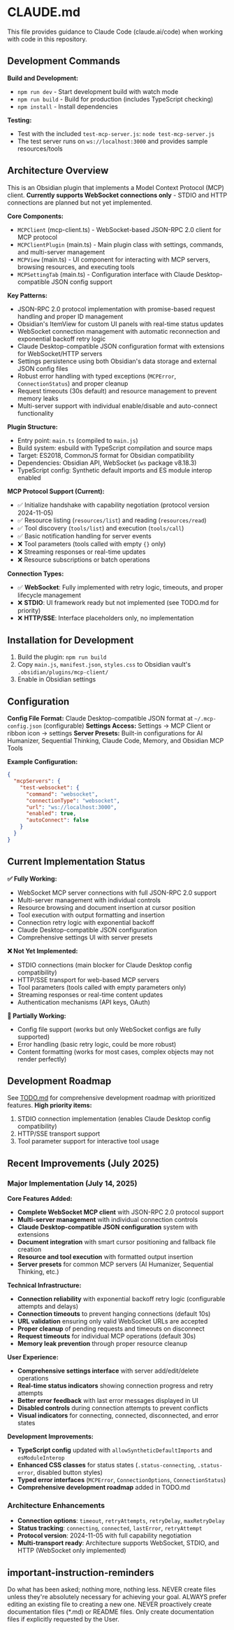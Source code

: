 # CLAUDE.md

This file provides guidance to Claude Code (claude.ai/code) when working with code in this repository.

## Development Commands

**Build and Development:**

- `npm run dev` - Start development build with watch mode
- `npm run build` - Build for production (includes TypeScript checking)
- `npm install` - Install dependencies

**Testing:**

- Test with the included `test-mcp-server.js`: `node test-mcp-server.js`
- The test server runs on `ws://localhost:3000` and provides sample resources/tools

## Architecture Overview

This is an Obsidian plugin that implements a Model Context Protocol (MCP) client. **Currently supports WebSocket connections only** - STDIO and HTTP connections are planned but not yet implemented.

**Core Components:**

- `MCPClient` (mcp-client.ts) - WebSocket-based JSON-RPC 2.0 client for MCP protocol
- `MCPClientPlugin` (main.ts) - Main plugin class with settings, commands, and multi-server management
- `MCPView` (main.ts) - UI component for interacting with MCP servers, browsing resources, and executing tools
- `MCPSettingTab` (main.ts) - Configuration interface with Claude Desktop-compatible JSON config support

**Key Patterns:**

- JSON-RPC 2.0 protocol implementation with promise-based request handling and proper ID management
- Obsidian's ItemView for custom UI panels with real-time status updates
- WebSocket connection management with automatic reconnection and exponential backoff retry logic
- Claude Desktop-compatible JSON configuration format with extensions for WebSocket/HTTP servers
- Settings persistence using both Obsidian's data storage and external JSON config files
- Robust error handling with typed exceptions (`MCPError`, `ConnectionStatus`) and proper cleanup
- Request timeouts (30s default) and resource management to prevent memory leaks
- Multi-server support with individual enable/disable and auto-connect functionality

**Plugin Structure:**

- Entry point: `main.ts` (compiled to `main.js`)
- Build system: esbuild with TypeScript compilation and source maps
- Target: ES2018, CommonJS format for Obsidian compatibility
- Dependencies: Obsidian API, WebSocket (`ws` package v8.18.3)
- TypeScript config: Synthetic default imports and ES module interop enabled

**MCP Protocol Support (Current):**

- ✅ Initialize handshake with capability negotiation (protocol version 2024-11-05)
- ✅ Resource listing (`resources/list`) and reading (`resources/read`)
- ✅ Tool discovery (`tools/list`) and execution (`tools/call`)
- ✅ Basic notification handling for server events
- ❌ Tool parameters (tools called with empty `{}` only)
- ❌ Streaming responses or real-time updates
- ❌ Resource subscriptions or batch operations

**Connection Types:**

- ✅ **WebSocket**: Fully implemented with retry logic, timeouts, and proper lifecycle management
- ❌ **STDIO**: UI framework ready but not implemented (see TODO.md for priority)
- ❌ **HTTP/SSE**: Interface placeholders only, no implementation

## Installation for Development

1. Build the plugin: `npm run build`
2. Copy `main.js`, `manifest.json`, `styles.css` to Obsidian vault's `.obsidian/plugins/mcp-client/`
3. Enable in Obsidian settings

## Configuration

**Config File Format:** Claude Desktop-compatible JSON format at `~/.mcp-config.json` (configurable)
**Settings Access:** Settings → MCP Client or ribbon icon → settings
**Server Presets:** Built-in configurations for AI Humanizer, Sequential Thinking, Claude Code, Memory, and Obsidian MCP Tools

**Example Configuration:**

```json
{
  "mcpServers": {
    "test-websocket": {
      "command": "websocket",
      "connectionType": "websocket", 
      "url": "ws://localhost:3000",
      "enabled": true,
      "autoConnect": false
    }
  }
}
```

## Current Implementation Status

**✅ Fully Working:**

- WebSocket MCP server connections with full JSON-RPC 2.0 support
- Multi-server management with individual controls
- Resource browsing and document insertion at cursor position
- Tool execution with output formatting and insertion
- Connection retry logic with exponential backoff
- Claude Desktop-compatible JSON configuration
- Comprehensive settings UI with server presets

**❌ Not Yet Implemented:**

- STDIO connections (main blocker for Claude Desktop config compatibility)
- HTTP/SSE transport for web-based MCP servers
- Tool parameters (tools called with empty parameters only)
- Streaming responses or real-time content updates
- Authentication mechanisms (API keys, OAuth)

**🔄 Partially Working:**

- Config file support (works but only WebSocket configs are fully supported)
- Error handling (basic retry logic, could be more robust)
- Content formatting (works for most cases, complex objects may not render perfectly)

## Development Roadmap

See [TODO.md](TODO.md) for comprehensive development roadmap with prioritized features. **High priority items:**

1. STDIO connection implementation (enables Claude Desktop config compatibility)
2. HTTP/SSE transport support
3. Tool parameter support for interactive tool usage

## Recent Improvements (July 2025)

### Major Implementation (July 14, 2025)

**Core Features Added:**

- **Complete WebSocket MCP client** with JSON-RPC 2.0 protocol support
- **Multi-server management** with individual connection controls
- **Claude Desktop-compatible JSON configuration** system with extensions
- **Document integration** with smart cursor positioning and fallback file creation
- **Resource and tool execution** with formatted output insertion
- **Server presets** for common MCP servers (AI Humanizer, Sequential Thinking, etc.)

**Technical Infrastructure:**

- **Connection reliability** with exponential backoff retry logic (configurable attempts and delays)
- **Connection timeouts** to prevent hanging connections (default 10s)
- **URL validation** ensuring only valid WebSocket URLs are accepted
- **Proper cleanup** of pending requests and timeouts on disconnect
- **Request timeouts** for individual MCP operations (default 30s)
- **Memory leak prevention** through proper resource cleanup

**User Experience:**

- **Comprehensive settings interface** with server add/edit/delete operations
- **Real-time status indicators** showing connection progress and retry attempts
- **Better error feedback** with last error messages displayed in UI
- **Disabled controls** during connection attempts to prevent conflicts
- **Visual indicators** for connecting, connected, disconnected, and error states

**Development Improvements:**

- **TypeScript config** updated with `allowSyntheticDefaultImports` and `esModuleInterop`
- **Enhanced CSS classes** for status states (`.status-connecting`, `.status-error`, disabled button styles)
- **Typed error interfaces** (`MCPError`, `ConnectionOptions`, `ConnectionStatus`)
- **Comprehensive development roadmap** added in TODO.md

### Architecture Enhancements

- **Connection options**: `timeout`, `retryAttempts`, `retryDelay`, `maxRetryDelay`
- **Status tracking**: `connecting`, `connected`, `lastError`, `retryAttempt`
- **Protocol version**: 2024-11-05 with full capability negotiation
- **Multi-transport ready**: Architecture supports WebSocket, STDIO, and HTTP (WebSocket only implemented)

## important-instruction-reminders

Do what has been asked; nothing more, nothing less.
NEVER create files unless they're absolutely necessary for achieving your goal.
ALWAYS prefer editing an existing file to creating a new one.
NEVER proactively create documentation files (*.md) or README files. Only create documentation files if explicitly requested by the User.
